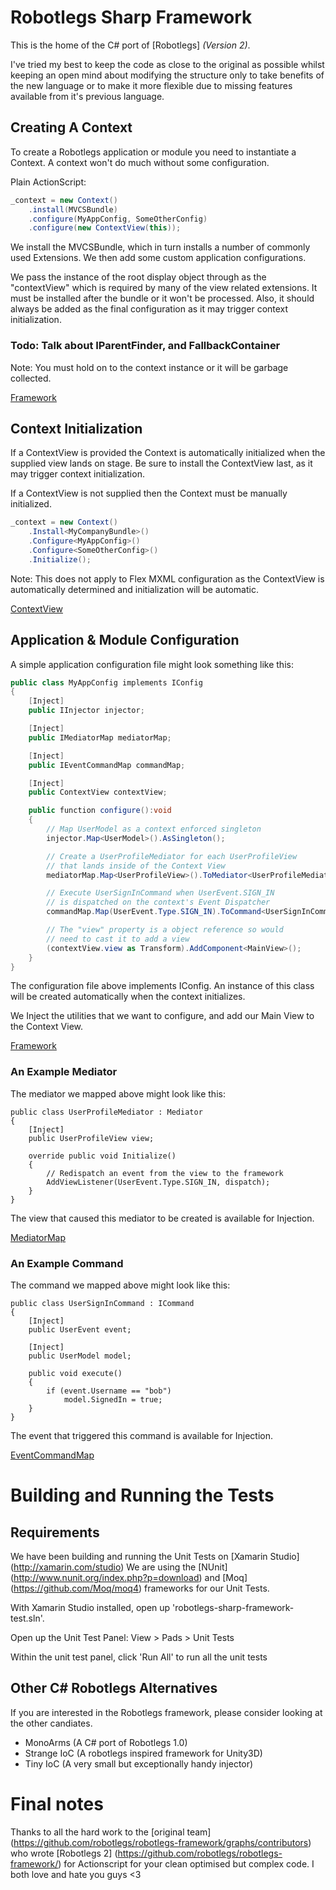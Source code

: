 # Robotlegs Sharp Framework

This is the home of the C# port of [Robotlegs] _(Version 2)_.

I've tried my best to keep the code as close to the original as possible whilst keeping an open mind about modifying the structure only to take benefits of the new language or to make it more flexible due to missing features available from it's previous language.

## Creating A Context

To create a Robotlegs application or module you need to instantiate a Context. A context won't do much without some configuration.

Plain ActionScript:

```csharp
_context = new Context()
    .install(MVCSBundle)
    .configure(MyAppConfig, SomeOtherConfig)
    .configure(new ContextView(this));
```

We install the MVCSBundle, which in turn installs a number of commonly used Extensions. We then add some custom application configurations.

We pass the instance of the root display object through as the "contextView" which is required by many of the view related extensions. It must be installed after the bundle or it won't be processed. Also, it should always be added as the final configuration as it may trigger context initialization.

### Todo: Talk about IParentFinder, and FallbackContainer

Note: You must hold on to the context instance or it will be garbage collected.

[Framework](https://github.com/robotlegs/robotlegs-framework/tree/master/src/robotlegs/bender/framework)

## Context Initialization

If a ContextView is provided the Context is automatically initialized when the supplied view lands on stage. Be sure to install the ContextView last, as it may trigger context initialization.

If a ContextView is not supplied then the Context must be manually initialized.

```csharp
_context = new Context()
    .Install<MyCompanyBundle>()
    .Configure<MyAppConfig>()
	.Configure<SomeOtherConfig>()
    .Initialize();
```

Note: This does not apply to Flex MXML configuration as the ContextView is automatically determined and initialization will be automatic.

[ContextView](https://github.com/robotlegs/robotlegs-framework/tree/master/src/robotlegs/bender/extensions/contextView)

## Application & Module Configuration

A simple application configuration file might look something like this:

```csharp
public class MyAppConfig implements IConfig
{
    [Inject]
    public IInjector injector;

    [Inject]
    public IMediatorMap mediatorMap;

    [Inject]
    public IEventCommandMap commandMap;

    [Inject]
    public ContextView contextView;

    public function configure():void
    {
        // Map UserModel as a context enforced singleton
        injector.Map<UserModel>().AsSingleton();

        // Create a UserProfileMediator for each UserProfileView
        // that lands inside of the Context View
        mediatorMap.Map<UserProfileView>().ToMediator<UserProfileMediator>();

        // Execute UserSignInCommand when UserEvent.SIGN_IN
        // is dispatched on the context's Event Dispatcher
        commandMap.Map(UserEvent.Type.SIGN_IN).ToCommand<UserSignInCommand>();

        // The "view" property is a object reference so would 
		// need to cast it to add a view
        (contextView.view as Transform).AddComponent<MainView>();
    }
}
```

The configuration file above implements IConfig. An instance of this class will be created automatically when the context initializes.

We Inject the utilities that we want to configure, and add our Main View to the Context View.

[Framework](https://github.com/robotlegs/robotlegs-framework/tree/master/src/robotlegs/bender/framework)

### An Example Mediator

The mediator we mapped above might look like this:

```as3
public class UserProfileMediator : Mediator
{
    [Inject]
    public UserProfileView view;

    override public void Initialize()
    {
        // Redispatch an event from the view to the framework
        AddViewListener(UserEvent.Type.SIGN_IN, dispatch);
    }
}
```

The view that caused this mediator to be created is available for Injection.

[MediatorMap](https://github.com/robotlegs/robotlegs-framework/tree/master/src/robotlegs/bender/extensions/mediatorMap)

### An Example Command

The command we mapped above might look like this:

```as3
public class UserSignInCommand : ICommand
{
    [Inject]
    public UserEvent event;

    [Inject]
    public UserModel model;

    public void execute()
    {
        if (event.Username == "bob")
            model.SignedIn = true;
    }
}
```

The event that triggered this command is available for Injection.

[EventCommandMap](https://github.com/robotlegs/robotlegs-framework/tree/master/src/robotlegs/bender/extensions/eventCommandMap)

# Building and Running the Tests

## Requirements

We have been building and running the Unit Tests on [Xamarin Studio] (http://xamarin.com/studio)
We are using the [NUnit] (http://www.nunit.org/index.php?p=download) and [Moq] (https://github.com/Moq/moq4) frameworks for our Unit Tests.

With Xamarin Studio installed, open up 'robotlegs-sharp-framework-test.sln'.

Open up the Unit Test Panel: View > Pads > Unit Tests

Within the unit test panel, click 'Run All' to run all the unit tests

## Other C# Robotlegs Alternatives

If you are interested in the Robotlegs framework, please consider looking at the other candiates.

- MonoArms (A C# port of Robotlegs 1.0)
- Strange IoC (A robotlegs inspired framework for Unity3D)
- Tiny IoC (A very small but exceptionally handy injector)

# Final notes

Thanks to all the hard work to the [original team] (https://github.com/robotlegs/robotlegs-framework/graphs/contributors) who wrote [Robotlegs 2] (https://github.com/robotlegs/robotlegs-framework/) for Actionscript for your clean optimised but complex code.
I both love and hate you guys <3